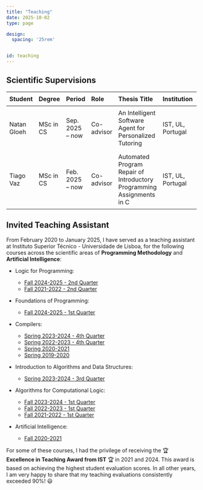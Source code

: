 ```yaml
---
title: "Teaching"
date: 2025-10-02
type: page

design:
  spacing: '25rem'


id: teaching
---
```


## Scientific Supervisions

<table style="width:100%; border-collapse:collapse;">
  <thead>
    <tr>
      <th style="padding:8px; text-align:left;">Student</th>
      <th style="padding:8px; text-align:left;">Degree</th>
      <th style="padding:8px; text-align:left;">Period</th>
      <th style="padding:8px; text-align:left; width:100%;">Role</th>
      <th style="padding:8px; text-align:left; width:50%;">Thesis Title</th>
      <th style="padding:8px; text-align:left;">Institution</th>
      <th style="padding:8px; text-align:left;">Advisor</th>
    </tr>
  </thead>
  <tbody>
    <tr>
      <td style="padding:8px;">Natan Gloeh</td>
      <td style="padding:8px;">MSc in CS</td>
      <td style="padding:8px;">Sep. 2025 – now</td>
      <td style="padding:8px;">Co-advisor</td>
      <td style="padding:8px;">An Intelligent Software Agent for Personalized Tutoring</td>
      <td style="padding:8px;">IST, UL, Portugal</td>
      <td style="padding:8px;"><a href="http://arlindo.oliveira.cc">Arlindo Oliveira</a></td>
    </tr>
    <tr>
      <td style="padding:8px;">Tiago Vaz</td>
      <td style="padding:8px;">MSc in CS</td>
      <td style="padding:8px;">Feb. 2025 – now</td>
      <td style="padding:8px;">Co-advisor</td>
      <td style="padding:8px;">Automated Program Repair of Introductory Programming Assignments in C</td>
      <td style="padding:8px;">IST, UL, Portugal</td>
      <td style="padding:8px;"><a href="https://sat.inesc-id.pt/~vmm/research/index.html">Vasco Manquinho</a></td>
    </tr>
  </tbody>
</table>


## Invited Teaching Assistant

From February 2020 to January 2025, I have served as a teaching assistant at Instituto Superior Técnico - Universidade de Lisboa, for the following courses across the scientific areas of **Programming Methodology** and **Artificial Intelligence**:
 - Logic for Programming:
   - [Fall 2024-2025 - 2nd Quarter](https://fenix.tecnico.ulisboa.pt/disciplinas/LP11/2024-2025/1-semestre)
   - [Fall 2021-2022 - 2nd Quarter](https://fenix.tecnico.ulisboa.pt/disciplinas/LP2/2021-2022/1-semestre)
   
 - Foundations of Programming:
   - [Fall 2024-2025 - 1st Quarter](https://fenix.tecnico.ulisboa.pt/disciplinas/FProg11/2024-2025/1-semestre)

 - Compilers:
   - [Spring 2023-2024 - 4th Quarter](https://fenix.tecnico.ulisboa.pt/disciplinas/Com3/2023-2024/2-semestre)
   - [Spring 2022-2023 - 4th Quarter](https://fenix.tecnico.ulisboa.pt/disciplinas/Com/2022-2023/2-semestre)
   - [Spring 2020-2021](https://fenix.tecnico.ulisboa.pt/disciplinas/Com564511132646/2020-2021/2-semestre)
   - [Spring 2019-2020](https://fenix.tecnico.ulisboa.pt/disciplinas/Com56451113264/2019-2020/2-semestre)

 - Introduction to Algorithms and Data Structures:
   - [Spring 2023-2024 - 3rd Quarter](https://fenix.tecnico.ulisboa.pt/disciplinas/IAED23/2023-2024/2-semestre)
   
 - Algorithms for Computational Logic:
   - [Fall 2023-2024 - 1st Quarter](https://fenix.tecnico.ulisboa.pt/disciplinas/ALC/2023-2024/1-semestre)
   - [Fall 2022-2023 - 1st Quarter](https://fenix.tecnico.ulisboa.pt/disciplinas/ALC/2022-2023/1-semestre)
   - [Fall 2021-2022 - 1st Quarter](https://fenix.tecnico.ulisboa.pt/disciplinas/ALC/2021-2022/1-semestre)
   
 - Artificial Intelligence:
   - [Fall 2020-2021](https://fenix.tecnico.ulisboa.pt/disciplinas/IArt45179577/2020-2021/1-semestre)


For some of these courses, I had the privilege of receiving the 🏆 **Excellence in Teaching Award from IST** 🏆 in 2021 and 2024. This award is based on achieving the highest student evaluation scores. In all other years, I am very happy to share that my teaching evaluations consistently exceeded 90%! 😃